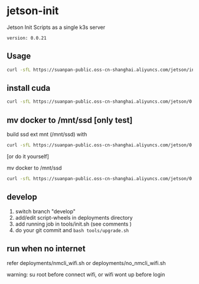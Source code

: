 # jetson-init
Jetson Init Scripts as a single k3s server

`version: 0.0.21`

## Usage

``` bash
curl -sfL https://suanpan-public.oss-cn-shanghai.aliyuncs.com/jetson/init.sh | sh -
```

## install cuda
``` bash
curl -sfL https://suanpan-public.oss-cn-shanghai.aliyuncs.com/jetson/0.0.21/deployments/install_cuda.sh | sh -
```

## mv docker to /mnt/ssd [only test]
build ssd ext mnt (/mnt/ssd) with 
``` bash
curl -sfL https://suanpan-public.oss-cn-shanghai.aliyuncs.com/jetson/0.0.21/deployments/build_mnt.sh | sh -
```
[or do it yourself]

mv docker to /mnt/ssd
``` bash
curl -sfL https://suanpan-public.oss-cn-shanghai.aliyuncs.com/jetson/0.0.21/deployments/mv_docker_mnt.sh | sh -
```

## develop
1. switch branch "develop"
2. add/edit script-wheels in deployments directory
3. add running job in tools/init.sh (see comments )
4. do your git commit and `bash tools/upgrade.sh`


## run when no internet
refer deployments/nmcli_wifi.sh or deployments/no_nmcli_wifi.sh

warning: su root before connect wifi, or wifi wont up before login
